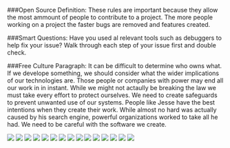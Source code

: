 
###Open Source Definition:
These rules are important because they allow the most ammount of people to contribute to a project. The more people working on a project the faster bugs are removed and features created.

###Smart Questions:
Have you used al relevant tools such as debuggers to help fix your issue?
Walk through each step of your issue first and double check.

###Free Culture Paragraph:
It can be difficult to determine who owns what. If we develope something, we should consider what the wider implications of our technologies are. Those people or companies with power may end all our work in in instant. While we might not actaully be breaking the law we must take every effort to protect ourselves. We need to create safeguards to prevent unwanted use of our systems. People like Jesse have the best intentions when they create their work. While almost no hard was actually caused by his search engine, powerful organizations worked to take all he had. We need to be careful with the software we create.


![](images/maze.png)
![](images/puz1.png)
![](images/puz2.png)
![](images/puz3.png)
![](images/puz4.png)
![](images/reg1.png)
![](images/reg2.png)
![](images/reg3.png)
![](images/reg4.png)
![](images/reg5.png)
![](images/reg6.png)
![](images/reg7.png)
![](images/reg8.png)
![](images/reg9.png)
![](images/tree.png)
